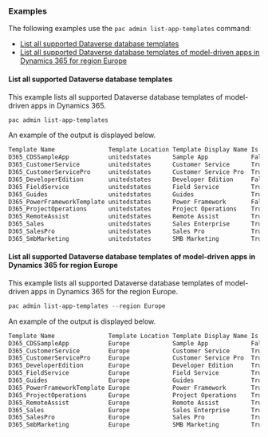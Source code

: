 ### Examples

The following examples use the `pac admin list-app-templates` command:

- [List all supported Dataverse database templates](#list-all-supported-dataverse-database-templates)
- [List all supported Dataverse database templates of model-driven apps in Dynamics 365 for region Europe](#list-all-supported-dataverse-database-templates-of-model-driven-apps-in-dynamics-365-for-region-europe)

#### List all supported Dataverse database templates

This example lists all supported Dataverse database templates of model-driven apps in Dynamics 365.

```powershell
pac admin list-app-templates
```

An example of the output is displayed below.

```powershell
Template Name               Template Location Template Display Name Is Disabled
D365_CDSSampleApp           unitedstates      Sample App            False
D365_CustomerService        unitedstates      Customer Service      True
D365_CustomerServicePro     unitedstates      Customer Service Pro  True
D365_DeveloperEdition       unitedstates      Developer Edition     False
D365_FieldService           unitedstates      Field Service         True
D365_Guides                 unitedstates      Guides                True
D365_PowerFrameworkTemplate unitedstates      Power Framework       False
D365_ProjectOperations      unitedstates      Project Operations    True
D365_RemoteAssist           unitedstates      Remote Assist         True
D365_Sales                  unitedstates      Sales Enterprise      True
D365_SalesPro               unitedstates      Sales Pro             True
D365_SmbMarketing           unitedstates      SMB Marketing         True
```

#### List all supported Dataverse database templates of model-driven apps in Dynamics 365 for region Europe

This example lists all supported Dataverse database templates of model-driven apps in Dynamics 365 for the region Europe.

```powershell
pac admin list-app-templates --region Europe
```

An example of the output is displayed below.

```powershell
Template Name               Template Location Template Display Name Is Disabled
D365_CDSSampleApp           Europe            Sample App            False
D365_CustomerService        Europe            Customer Service      True
D365_CustomerServicePro     Europe            Customer Service Pro  True
D365_DeveloperEdition       Europe            Developer Edition     True
D365_FieldService           Europe            Field Service         True
D365_Guides                 Europe            Guides                True
D365_PowerFrameworkTemplate Europe            Power Framework       True
D365_ProjectOperations      Europe            Project Operations    True
D365_RemoteAssist           Europe            Remote Assist         True
D365_Sales                  Europe            Sales Enterprise      True
D365_SalesPro               Europe            Sales Pro             True
D365_SmbMarketing           Europe            SMB Marketing         True
```
